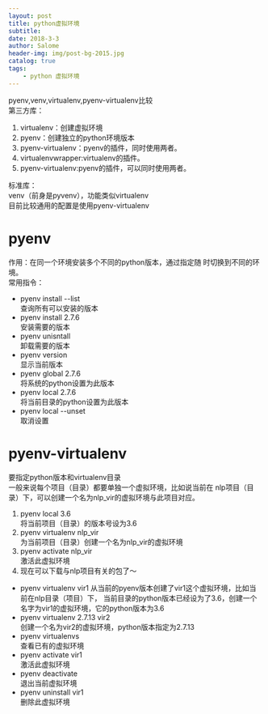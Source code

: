```yaml
---
layout: post
title: python虚拟环境
subtitle: 
date: 2018-3-3
author: Salome
header-img: img/post-bg-2015.jpg
catalog: true
tags:
    - python 虚拟环境
---
```


pyenv,venv,virtualenv,pyenv-virtualenv比较  
第三方库：  
1. virtualenv：创建虚拟环境  
2. pyenv：创建独立的python环境版本  
3. pyenv-virtualenv：pyenv的插件，同时使用两者。  
4. virtualenvwrapper:virtualenv的插件。  
5. pyenv-virtualenv:pyenv的插件，可以同时使用两者。 
  

标准库：  
venv（前身是pyvenv），功能类似virtualenv  
目前比较通用的配置是使用pyenv-virtualenv    


# pyenv  
作用：在同一个环境安装多个不同的python版本，通过指定随
时切换到不同的环境。  
常用指令：  
- pyenv install --list  
查询所有可以安装的版本  
- pyenv install 2.7.6  
安装需要的版本  
- pyenv  unisntall  
卸载需要的版本  
- pyenv version  
显示当前版本  
- pyenv global 2.7.6  
将系统的python设置为此版本  
- pyenv local 2.7.6  
将当前目录的python设置为此版本  
- pyenv local --unset  
取消设置    

#  pyenv-virtualenv  
要指定python版本和virtualenv目录  
一般来说每个项目（目录）都要单独一个虚拟环境，比如说当前在
nlp项目（目录）下，可以创建一个名为nlp_vir的虚拟环境与此项目对应。  
1. pyenv local 3.6  
将当前项目（目录）的版本号设为3.6  
2. pyenv virtualenv nlp_vir  
为当前项目（目录）创建一个名为nlp_vir的虚拟环境  
3. pyenv activate nlp_vir  
激活此虚拟环境  
4. 现在可以下载与nlp项目有关的包了～  
- pyenv virtualenv vir1
从当前的pyenv版本创建了vir1这个虚拟环境，比如当前在nlp目录（项目）下，
当前目录的python版本已经设为了3.6，创建一个名字为vir1的虚拟环境，它的python版本为3.6  
- pyenv virtualenv 2.7.13 vir2  
创建一个名为vir2的虚拟环境，python版本指定为2.7.13  
- pyenv virtualenvs  
查看已有的虚拟环境  
- pyenv activate vir1  
激活此虚拟环境  
- pyenv deactivate  
退出当前虚拟环境  
- pyenv uninstall vir1  
删除此虚拟环境


